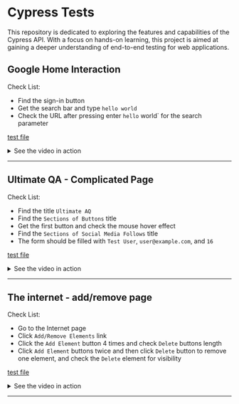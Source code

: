 # Cypress Tests

This repository is dedicated to exploring the features and capabilities of the Cypress API. With a focus on hands-on learning, this project is aimed at gaining a deeper understanding of end-to-end testing for web applications.

## Google Home Interaction

Check List:

- Find the sign-in button
- Get the search bar and type `hello world`
- Check the URL after pressing enter `hello` world` for the search parameter

[test file](./cypress/e2e/google.cy.js)

<details>
<summary>See the video in action</summary>

https://user-images.githubusercontent.com/35031228/218183453-45a778a4-4860-496b-a42e-162766550c6a.mp4

</details>

---

## Ultimate QA - Complicated Page

Check List:

- Find the title `Ultimate AQ`
- Find the `Sections of Buttons` title
- Get the first button and check the mouse hover effect
- Find the `Sections of Social Media Follows` title
- The form should be filled with `Test User`, `user@example.com`, and `16`

[test file](./cypress/e2e/the-internet-add-remove.cy.js)

<details>
<summary>See the video in action</summary>

https://user-images.githubusercontent.com/35031228/218183457-576f1d4b-9ef3-47bd-acc8-f6bca874c4d5.mp4

</details>

---

## The internet - add/remove page

Check List:

- Go to the Internet page
- Click `Add/Remove Elements` link
- Click the `Add Element` button 4 times and check `Delete` buttons length
- Click `Add Element` buttons twice and then click `Delete` button to remove one element, and check the `Delete` element for visibility

[test file](./cypress/e2e/ultimateqa-complicated-page.cy.js)

<details>
<summary>See the video in action</summary>

https://user-images.githubusercontent.com/35031228/218185948-d22589f7-5b38-4081-b413-82e7b0ad5263.mp4

</details>

---
